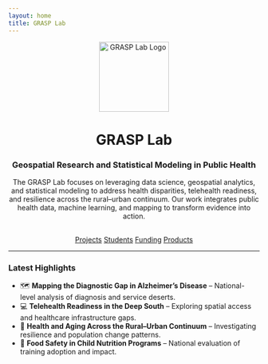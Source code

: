 ```yaml
---
layout: home
title: GRASP Lab
---
```


<p align="center">
  <img src="{{ '/assets/logo.png' | relative_url }}" alt="GRASP Lab Logo" width="140">
</p>

<h1 align="center">GRASP Lab</h1>
<h3 align="center">Geospatial Research and Statistical Modeling in Public Health</h3>

<p align="center" style="max-width: 700px; margin: 0 auto;">
  The GRASP Lab focuses on leveraging data science, geospatial analytics, and statistical modeling 
  to address health disparities, telehealth readiness, and resilience across the rural–urban continuum. 
  Our work integrates public health data, machine learning, and mapping to transform evidence into action.
</p>

<div style="text-align: center; margin-top: 30px;">
  <a class="btn" href="{{ '/projects/' | relative_url }}">Projects</a>
  <a class="btn" href="{{ '/students/' | relative_url }}">Students</a>
  <a class="btn" href="{{ '/funding/' | relative_url }}">Funding</a>
  <a class="btn" href="{{ '/products/' | relative_url }}">Products</a>
</div>

---

### Latest Highlights

- 🗺️ **Mapping the Diagnostic Gap in Alzheimer’s Disease** – National-level analysis of diagnosis and service deserts.  
- 💻 **Telehealth Readiness in the Deep South** – Exploring spatial access and healthcare infrastructure gaps.  
- 🌾 **Health and Aging Across the Rural–Urban Continuum** – Investigating resilience and population change patterns.  
- 🧒 **Food Safety in Child Nutrition Programs** – National evaluation of training adoption and impact.
